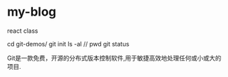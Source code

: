 # my-blog
react class


cd git-demos/
git init
ls -al  //
pwd
git status

Git是一款免费，开源的分布式版本控制软件,用于敏捷高效地处理任何或小或大的项目.
